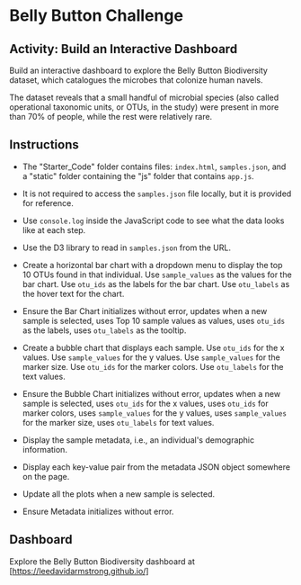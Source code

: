 # Belly Button Challenge

## Activity: Build an Interactive Dashboard

Build an interactive dashboard to explore the Belly Button Biodiversity dataset, which catalogues the microbes that colonize human navels.

The dataset reveals that a small handful of microbial species (also called operational taxonomic units, or OTUs, in the study) were present in more than 70% of people, while the rest were relatively rare.

## Instructions

- The "Starter_Code" folder contains files: `index.html`, `samples.json`, and a "static" folder containing the "js" folder that contains `app.js`.

- It is not required to access the `samples.json` file locally, but it is provided for reference.

- Use `console.log` inside the JavaScript code to see what the data looks like at each step.

- Use the D3 library to read in `samples.json` from the URL. 

- Create a horizontal bar chart with a dropdown menu to display the top 10 OTUs found in that individual. Use `sample_values` as the values for the bar chart. Use `otu_ids` as the labels for the bar chart. Use `otu_labels` as the hover text for the chart.

- Ensure the Bar Chart initializes without error, updates when a new sample is selected, uses Top 10 sample values as values, uses `otu_ids` as the labels, uses `otu_labels` as the tooltip.

- Create a bubble chart that displays each sample. Use `otu_ids` for the x values. Use `sample_values` for the y values. Use `sample_values` for the marker size. Use `otu_ids` for the marker colors. Use `otu_labels` for the text values.

- Ensure the Bubble Chart initializes without error, updates when a new sample is selected, uses `otu_ids` for the x values, uses `otu_ids` for marker colors, uses `sample_values` for the y values, uses `sample_values` for the marker size, uses `otu_labels` for text values.

- Display the sample metadata, i.e., an individual's demographic information.

- Display each key-value pair from the metadata JSON object somewhere on the page.

- Update all the plots when a new sample is selected.

- Ensure Metadata initializes without error.

## Dashboard

Explore the Belly Button Biodiversity dashboard at [https://leedavidarmstrong.github.io/]

